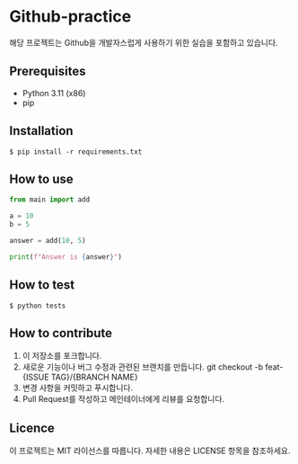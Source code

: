 # Github-practice
해당 프로젝트는 Github을 개발자스럽게 사용하기 위한 실습을 포함하고 있습니다.

## Prerequisites
- Python 3.11 (x86)
- pip

## Installation
```shell
$ pip install -r requirements.txt
```
## How to use
```python
from main import add

a = 10
b = 5

answer = add(10, 5)

print(f"Answer is {answer}")
```

## How to test
```shell
$ python tests
```

## How to contribute
1. 이 저장소를 포크합니다.
2. 새로운 기능이나 버그 수정과 관련된 브랜치를 만듭니다. git checkout -b feat-{ISSUE TAG}/{BRANCH NAME}
3. 변경 사항을 커밋하고 푸시합니다.
4. Pull Request를 작성하고 메인테이너에게 리뷰를 요청합니다.

## Licence
이 프로젝트는 MIT 라이선스를 따릅니다. 자세한 내용은 LICENSE 항목을 참조하세요.

